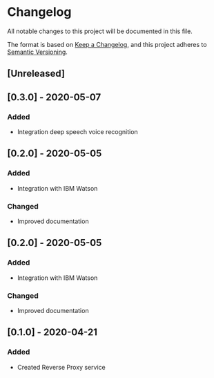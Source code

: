 # Changelog
All notable changes to this project will be documented in this file.

The format is based on [Keep a Changelog](https://keepachangelog.com/en/1.0.0/),
and this project adheres to [Semantic Versioning](https://semver.org/spec/v2.0.0.html).

## [Unreleased]

## [0.3.0] - 2020-05-07
### Added
- Integration deep speech voice recognition

## [0.2.0] - 2020-05-05
### Added
- Integration with IBM Watson
### Changed
- Improved documentation 

## [0.2.0] - 2020-05-05
### Added
- Integration with IBM Watson
### Changed
- Improved documentation 

## [0.1.0] - 2020-04-21
### Added
- Created Reverse Proxy service

